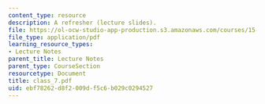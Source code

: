 ```yaml
---
content_type: resource
description: A refresher (lecture slides).
file: https://ol-ocw-studio-app-production.s3.amazonaws.com/courses/15-969-dynamic-leadership-using-improvisation-in-business-fall-2004/ebf78262d8f2009df5c6b029c0294527_class_7.pdf
file_type: application/pdf
learning_resource_types:
- Lecture Notes
parent_title: Lecture Notes
parent_type: CourseSection
resourcetype: Document
title: class_7.pdf
uid: ebf78262-d8f2-009d-f5c6-b029c0294527
---
```

